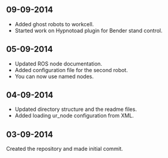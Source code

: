 09-09-2014
----------
* Added ghost robots to workcell.
* Started work on Hypnotoad plugin for Bender stand control.


05-09-2014
----------
* Updated ROS node documentation.
* Added configuration file for the second robot.
* You can now use named nodes.


04-09-2014
----------
* Updated directory structure and the readme files.
* Added loading ur_node configuration from XML.


03-09-2014
------------
Created the repository and made initial commit.
